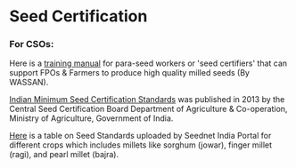 # Seed Certification

### For CSOs:

Here is a [training manual](https://millets.res.in/pub/2019/GAP\_manual.pdf) for para-seed workers or 'seed certifiers' that can support FPOs & Farmers to produce high quality milled seeds (By WASSAN).

[Indian Minimum Seed Certification Standards](https://odishaseedsportal.nic.in/SeedPortalData/Resource%20Material/INDIAN\_MINIMUM\_SEED\_CERTIFICATION\_STANDARDS.pdf) was published in 2013 by the Central Seed Certification Board Department of Agriculture & Co-operation, Ministry of Agriculture, Government of India.

[Here](https://seednet.gov.in/QualityControl/SeedStandard13.htm) is a table on Seed Standards uploaded by Seednet India Portal for different crops which includes millets like sorghum (jowar), finger millet (ragi), and pearl millet (bajra).
